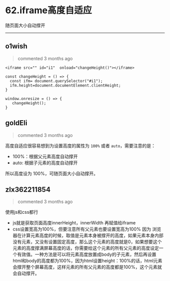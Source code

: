 
 # 62.iframe高度自适应 
 随页面大小自动撑开 
 ***
## o1wish 
 > commented 3 months ago 


```javascrippt
<iframe src="" id="i1"  onload="changeHeight()"></iframe>

const changeHeight = () => {
  const ifm= document.querySelector("#i1"); 
  ifm.height=document.documentElement.clientHeight;
}

window.onresize = () => {  
   changeHeight();  
} 

```
## goldEli 
 > commented 3 months ago 

高度自适应很容易想到为设置高度的属性为 `100%` 或者 `auto`，需要注意的是：

* 100%：根据父元素高度自动撑开
* auto:    根据子元素的高度自动撑开

所以高度设为 100%，可随页面大小自动撑开。
## zlx362211854 
 > commented 3 months ago 

使用js和css都行
* js就是获取页面高度innerHeight，innerWidth 再赋值给iframe
* css设置宽高为100%，但要注意所有父元素也要设置宽高为100%
因为
浏览器在计算元素高度的时候，取值是元素本身被撑开的高度，如果元素本身内部没有元素，又没有设置固定高度，那么这个元素的高度就是0，如果想要这个元素的高度撑满屏幕高度的话，你需要给这个元素的所有父元素的高度设定一个有效值。一种方法是可以将元素高度放置成body的子元素，然后再设置html和body的高度都为100%，因为html设置height：100%的话，html元素会撑开整个屏幕高度，这样元素的所有父元素的高度都是100%，这个元素就会自动撑开。
